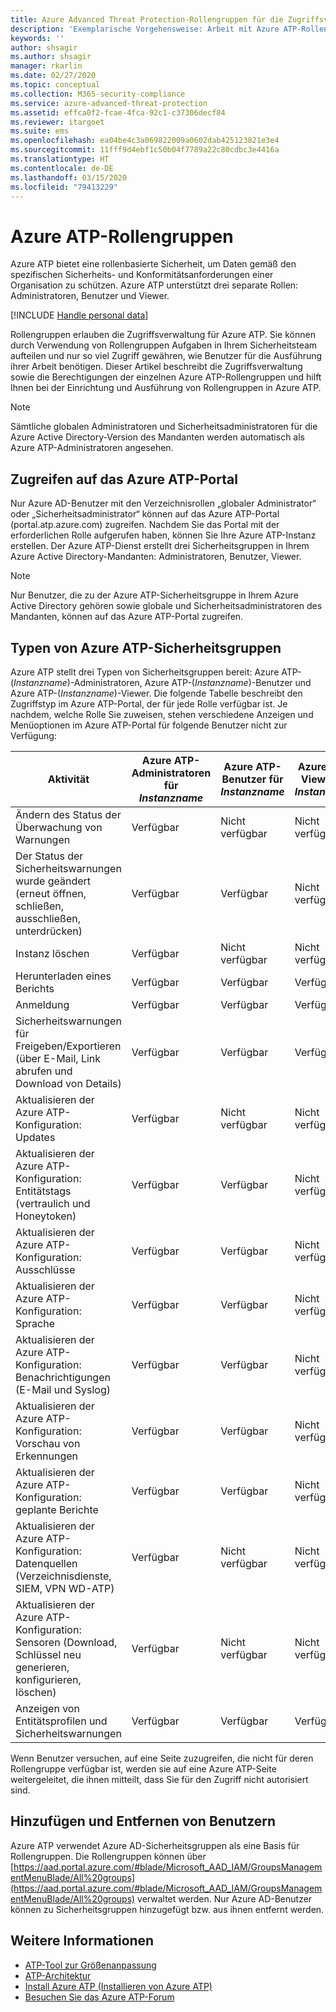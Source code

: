 ```yaml
---
title: Azure Advanced Threat Protection-Rollengruppen für die Zugriffsverwaltung
description: 'Exemplarische Vorgehensweise: Arbeit mit Azure ATP-Rollengruppen.'
keywords: ''
author: shsagir
ms.author: shsagir
manager: rkarlin
ms.date: 02/27/2020
ms.topic: conceptual
ms.collection: M365-security-compliance
ms.service: azure-advanced-threat-protection
ms.assetid: effca0f2-fcae-4fca-92c1-c37306decf84
ms.reviewer: itargoet
ms.suite: ems
ms.openlocfilehash: ea04be4c3a069822009a0602dab425123821e3e4
ms.sourcegitcommit: 11fff9d4ebf1c50b04f7789a22c80cdbc3e4416a
ms.translationtype: HT
ms.contentlocale: de-DE
ms.lasthandoff: 03/15/2020
ms.locfileid: "79413229"
---
```

# <a name="azure-atp-role-groups"></a>Azure ATP-Rollengruppen

Azure ATP bietet eine rollenbasierte Sicherheit, um Daten gemäß den spezifischen Sicherheits- und Konformitätsanforderungen einer Organisation zu schützen. Azure ATP unterstützt drei separate Rollen: Administratoren, Benutzer und Viewer.

[!INCLUDE [Handle personal data](../includes/gdpr-intro-sentence.md)]

Rollengruppen erlauben die Zugriffsverwaltung für Azure ATP. Sie können durch Verwendung von Rollengruppen Aufgaben in Ihrem Sicherheitsteam aufteilen und nur so viel Zugriff gewähren, wie Benutzer für die Ausführung ihrer Arbeit benötigen. Dieser Artikel beschreibt die Zugriffsverwaltung sowie die Berechtigungen der einzelnen Azure ATP-Rollengruppen und hilft Ihnen bei der Einrichtung und Ausführung von Rollengruppen in Azure ATP.

> [!NOTE]
> Sämtliche globalen Administratoren und Sicherheitsadministratoren für die Azure Active Directory-Version des Mandanten werden automatisch als Azure ATP-Administratoren angesehen.

## <a name="accessing-the-azure-atp-portal"></a>Zugreifen auf das Azure ATP-Portal

Nur Azure AD-Benutzer mit den Verzeichnisrollen „globaler Administrator“ oder „Sicherheitsadministrator“ können auf das Azure ATP-Portal (portal.atp.azure.com) zugreifen. Nachdem Sie das Portal mit der erforderlichen Rolle aufgerufen haben, können Sie Ihre Azure ATP-Instanz erstellen. Der Azure ATP-Dienst erstellt drei Sicherheitsgruppen in Ihrem Azure Active Directory-Mandanten: Administratoren, Benutzer, Viewer.

> [!NOTE]
> Nur Benutzer, die zu der Azure ATP-Sicherheitsgruppe in Ihrem Azure Active Directory gehören sowie globale und Sicherheitsadministratoren des Mandanten, können auf das Azure ATP-Portal zugreifen.

## <a name="types-of-azure-atp-security-groups"></a>Typen von Azure ATP-Sicherheitsgruppen

Azure ATP stellt drei Typen von Sicherheitsgruppen bereit: Azure ATP-(*Instanzname*)-Administratoren, Azure ATP-(*Instanzname*)-Benutzer und Azure ATP-(*Instanzname*)-Viewer. Die folgende Tabelle beschreibt den Zugriffstyp im Azure ATP-Portal, der für jede Rolle verfügbar ist. Je nachdem, welche Rolle Sie zuweisen, stehen verschiedene Anzeigen und Menüoptionen im Azure ATP-Portal für folgende Benutzer nicht zur Verfügung:

|Aktivität |Azure ATP-Administratoren für *Instanzname*|Azure ATP-Benutzer für *Instanzname*|Azure ATP-Viewer für *Instanzname*|
|----|----|----|----|
|Ändern des Status der Überwachung von Warnungen|Verfügbar|Nicht verfügbar|Nicht verfügbar|
|Der Status der Sicherheitswarnungen wurde geändert (erneut öffnen, schließen, ausschließen, unterdrücken)|Verfügbar|Verfügbar|Nicht verfügbar|
|Instanz löschen|Verfügbar|Nicht verfügbar|Nicht verfügbar|
|Herunterladen eines Berichts|Verfügbar|Verfügbar|Verfügbar|
|Anmeldung|Verfügbar|Verfügbar|Verfügbar|
|Sicherheitswarnungen für Freigeben/Exportieren (über E-Mail, Link abrufen und Download von Details)|Verfügbar|Verfügbar|Verfügbar|
|Aktualisieren der Azure ATP-Konfiguration: Updates|Verfügbar|Nicht verfügbar|Nicht verfügbar|
|Aktualisieren der Azure ATP-Konfiguration: Entitätstags (vertraulich und Honeytoken)|Verfügbar|Verfügbar|Nicht verfügbar|
|Aktualisieren der Azure ATP-Konfiguration: Ausschlüsse|Verfügbar|Verfügbar|Nicht verfügbar|
|Aktualisieren der Azure ATP-Konfiguration: Sprache|Verfügbar|Verfügbar|Nicht verfügbar|
|Aktualisieren der Azure ATP-Konfiguration: Benachrichtigungen (E-Mail und Syslog)|Verfügbar|Verfügbar|Nicht verfügbar|
|Aktualisieren der Azure ATP-Konfiguration: Vorschau von Erkennungen|Verfügbar|Verfügbar|Nicht verfügbar|
|Aktualisieren der Azure ATP-Konfiguration: geplante Berichte|Verfügbar|Verfügbar|Nicht verfügbar|
|Aktualisieren der Azure ATP-Konfiguration: Datenquellen (Verzeichnisdienste, SIEM, VPN WD-ATP)|Verfügbar|Nicht verfügbar|Nicht verfügbar|
|Aktualisieren der Azure ATP-Konfiguration: Sensoren (Download, Schlüssel neu generieren, konfigurieren, löschen)|Verfügbar|Nicht verfügbar|Nicht verfügbar|
|Anzeigen von Entitätsprofilen und Sicherheitswarnungen|Verfügbar|Verfügbar|Verfügbar|

Wenn Benutzer versuchen, auf eine Seite zuzugreifen, die nicht für deren Rollengruppe verfügbar ist, werden sie auf eine Azure ATP-Seite weitergeleitet, die ihnen mitteilt, dass Sie für den Zugriff nicht autorisiert sind.

## <a name="add-and-remove-users"></a>Hinzufügen und Entfernen von Benutzern

Azure ATP verwendet Azure AD-Sicherheitsgruppen als eine Basis für Rollengruppen. Die Rollengruppen können über [https://aad.portal.azure.com/#blade/Microsoft_AAD_IAM/GroupsManagementMenuBlade/All%20groups](https://aad.portal.azure.com/#blade/Microsoft_AAD_IAM/GroupsManagementMenuBlade/All%20groups) verwaltet werden. Nur Azure AD-Benutzer können zu Sicherheitsgruppen hinzugefügt bzw. aus ihnen entfernt werden.

## <a name="see-also"></a>Weitere Informationen

- [ATP-Tool zur Größenanpassung](https://aka.ms/aatpsizingtool)
- [ATP-Architektur](atp-architecture.md)
- [Install Azure ATP (Installieren von Azure ATP)](install-atp-step1.md)
- [Besuchen Sie das Azure ATP-Forum](https://aka.ms/azureatpcommunity)
